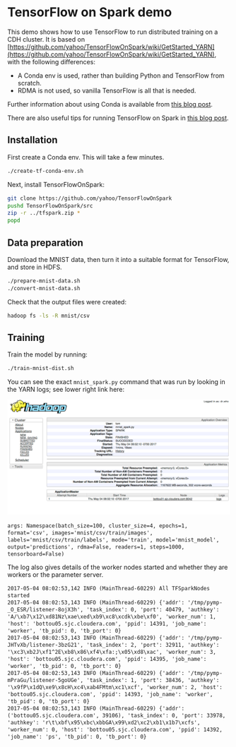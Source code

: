 # TensorFlow on Spark demo

This demo shows how to use TensorFlow to run distributed training on a CDH cluster.
It is based on [https://github.com/yahoo/TensorFlowOnSpark/wiki/GetStarted_YARN](https://github.com/yahoo/TensorFlowOnSpark/wiki/GetStarted_YARN), with the following differences:

* A Conda env is used, rather than building Python and TensorFlow from scratch.
* RDMA is not used, so vanilla TensorFlow is all that is needed.

Further information about using Conda is available from [this blog post](https://blog.cloudera.com/blog/2017/04/use-your-favorite-python-library-on-pyspark-cluster-with-cloudera-data-science-workbench/).

There are also useful tips for running TensorFlow on Spark in [this blog post](https://blog.cloudera.com/blog/2017/04/deep-learning-frameworks-on-cdh-and-cloudera-data-science-workbench/).

## Installation

First create a Conda env. This will take a few minutes.

```bash
./create-tf-conda-env.sh
```

Next, install TensorFlowOnSpark:

```bash
git clone https://github.com/yahoo/TensorFlowOnSpark
pushd TensorFlowOnSpark/src
zip -r ../tfspark.zip *
popd
```

## Data preparation

Download the MNIST data, then turn it into a suitable format for TensorFlow, and store 
in HDFS.

```bash
./prepare-mnist-data.sh
./convert-mnist-data.sh
```

Check that the output files were created:

```bash
hadoop fs -ls -R mnist/csv
```

## Training

Train the model by running:

```bash
./train-mnist-dist.sh
```

You can see the exact `mnist_spark.py` command that was run by looking in the YARN logs;
 see lower right link here:
 
![Running train-mnist-dist.sh](mnist_spark.png)

```
args: Namespace(batch_size=100, cluster_size=4, epochs=1, format='csv', images='mnist/csv/train/images', labels='mnist/csv/train/labels', mode='train', model='mnist_model', output='predictions', rdma=False, readers=1, steps=1000, tensorboard=False)
```

The log also gives details of the worker nodes started and whether they are workers or the
parameter server.

```
2017-05-04 08:02:53,142 INFO (MainThread-60229) All TFSparkNodes started
2017-05-04 08:02:53,143 INFO (MainThread-60229) {'addr': '/tmp/pymp-_O_ESR/listener-8ojX3h', 'task_index': 0, 'port': 40479, 'authkey': 'A/\xb7\x12\xd81Nz\xae\xed\xb9\xc8\xcdk\xbe\xf0', 'worker_num': 1, 'host': 'bottou05.sjc.cloudera.com', 'ppid': 14391, 'job_name': 'worker', 'tb_pid': 0, 'tb_port': 0}
2017-05-04 08:02:53,143 INFO (MainThread-60229) {'addr': '/tmp/pymp-JHTvXb/listener-3bzG21', 'task_index': 2, 'port': 32911, 'authkey': '\xc3\xb2J\xf1^2E\xb8\x86\xf4\xfa:;\x05\xd8\xac', 'worker_num': 3, 'host': 'bottou05.sjc.cloudera.com', 'ppid': 14395, 'job_name': 'worker', 'tb_pid': 0, 'tb_port': 0}
2017-05-04 08:02:53,143 INFO (MainThread-60229) {'addr': '/tmp/pymp-mPraGu/listener-5goUGe', 'task_index': 1, 'port': 38436, 'authkey': '\x9fP\x1dQ\xe9\x8cH\xc4\xab4FMtm\xc1\xcf', 'worker_num': 2, 'host': 'bottou05.sjc.cloudera.com', 'ppid': 14393, 'job_name': 'worker', 'tb_pid': 0, 'tb_port': 0}
2017-05-04 08:02:53,143 INFO (MainThread-60229) {'addr': ('bottou05.sjc.cloudera.com', 39106), 'task_index': 0, 'port': 33978, 'authkey': 'r\t\xbf\x95\xbc\xbbGA\x99\xd2\xc2\xb1\x1b7\xcfs', 'worker_num': 0, 'host': 'bottou05.sjc.cloudera.com', 'ppid': 14392, 'job_name': 'ps', 'tb_pid': 0, 'tb_port': 0}
```